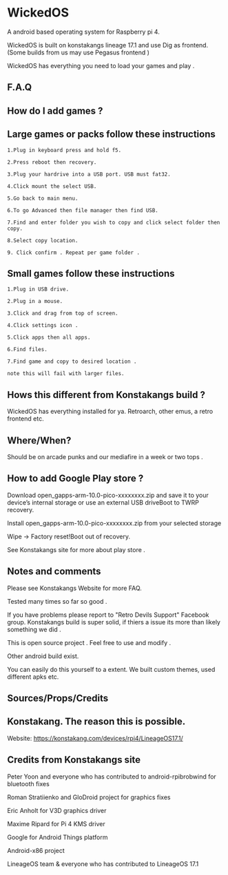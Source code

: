 # WickedOS
A android based operating system for Raspberry pi 4.

WickedOS is built on konstakangs lineage 17.1 and use Dig as frontend. (Some builds from us may use Pegasus frontend )

WickedOS has everything you need to load your games and play . 

## F.A.Q 

## How do I add games ? 

## Large games or packs follow these instructions 

    1.Plug in keyboard press and hold f5. 
    
    2.Press reboot then recovery. 
    
    3.Plug your hardrive into a USB port. USB must fat32.
    
    4.Click mount the select USB.
    
    5.Go back to main menu.
    
    6.To go Advanced then file manager then find USB. 
    
    7.Find and enter folder you wish to copy and click select folder then copy.
    
    8.Select copy location.
    
    9. Click confirm . Repeat per game folder .
 
## Small games follow these instructions 

    1.Plug in USB drive.
    
    2.Plug in a mouse.
    
    3.Click and drag from top of screen.
    
    4.Click settings icon .
    
    5.Click apps then all apps.
    
    6.Find files.  
    
    7.Find game and copy to desired location .
    
    note this will fail with larger files. 
    
## Hows this different from Konstakangs build ?

WickedOS has everything installed for ya. Retroarch, other emus, a retro frontend etc. 

## Where/When?

Should be on arcade punks and our mediafire in a week or two tops .

## How to add Google Play store ? 

Download open_gapps-arm-10.0-pico-xxxxxxxx.zip and save it to your device’s internal storage or use an external USB driveBoot to TWRP recovery.

Install open_gapps-arm-10.0-pico-xxxxxxxx.zip from your selected storage

Wipe -> Factory reset!Boot out of recovery.

See Konstakangs site for more about play store .

## Notes and comments 

Please see Konstakangs Website for more FAQ.

Tested many times so far so good . 

If you have problems please report to "Retro Devils Support" Facebook group. Konstakangs build is super solid, if thiers a issue its more than likely something we did .

This is open source project . Feel free to use and modify .

Other android build exist.

You can easily do this yourself to a extent. We built custom themes, used different apks etc. 




## Sources/Props/Credits

## Konstakang. The reason this is possible. 

Website:  https://konstakang.com/devices/rpi4/LineageOS17.1/

## Credits from Konstakangs site 

Peter Yoon and everyone who has contributed to android-rpibrobwind for bluetooth fixes

Roman Stratiienko and GloDroid project for graphics fixes

Eric Anholt for V3D graphics driver

Maxime Ripard for Pi 4 KMS driver

Google for Android Things platform

Android-x86 project

LineageOS team & everyone who has contributed to LineageOS 17.1
